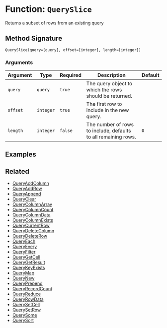 [comment]: # (Note: This documentation is generated dynamically in the build process.  To modify the contents, change the javadoc on the _invoke method of the BIF class)

# Function: `QuerySlice`

Returns a subset of rows from an existing query

## Method Signature

```
QuerySlice(query=[query], offset=[integer], length=[integer])
```

### Arguments


| Argument | Type | Required | Description | Default |
|----------|------|----------|-------------|---------|
| `query` | `query` | `true` | The query object to which the rows should be returned. |  |
| `offset` | `integer` | `true` | The first row to include in the new query. |  |
| `length` | `integer` | `false` | The number of rows to include, defaults to all remaining rows. | `0` |

## Examples



## Related

  * [QueryAddColumn](./QueryAddColumn.md)
  * [QueryAddRow](./QueryAddRow.md)
  * [QueryAppend](./QueryAppend.md)
  * [QueryClear](./QueryClear.md)
  * [QueryColumnArray](./QueryColumnArray.md)
  * [QueryColumnCount](./QueryColumnCount.md)
  * [QueryColumnData](./QueryColumnData.md)
  * [QueryColumnExists](./QueryColumnExists.md)
  * [QueryCurrentRow](./QueryCurrentRow.md)
  * [QueryDeleteColumn](./QueryDeleteColumn.md)
  * [QueryDeleteRow](./QueryDeleteRow.md)
  * [QueryEach](./QueryEach.md)
  * [QueryEvery](./QueryEvery.md)
  * [QueryFilter](./QueryFilter.md)
  * [QueryGetCell](./QueryGetCell.md)
  * [QueryGetResult](./QueryGetResult.md)
  * [QueryKeyExists](./QueryKeyExists.md)
  * [QueryMap](./QueryMap.md)
  * [QueryNew](./QueryNew.md)
  * [QueryPrepend](./QueryPrepend.md)
  * [QueryRecordCount](./QueryRecordCount.md)
  * [QueryReduce](./QueryReduce.md)
  * [QueryRowData](./QueryRowData.md)
  * [QuerySetCell](./QuerySetCell.md)
  * [QuerySetRow](./QuerySetRow.md)
  * [QuerySome](./QuerySome.md)
  * [QuerySort](./QuerySort.md)
